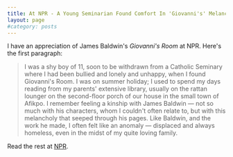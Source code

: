 ```yaml
---
title: At NPR - A Young Seminarian Found Comfort In 'Giovanni's' Melancholy
layout: page
#category: posts
---
```

I have an appreciation of James Baldwin's *Giovanni's Room* at NPR. Here's the first paragraph:

>I was a shy boy of 11, soon to be withdrawn from a Catholic Seminary where I had been bullied and lonely and unhappy, when I found Giovanni's Room. I was on summer holiday; I used to spend my days reading from my parents' extensive library, usually on the rattan lounger on the second-floor porch of our house in the small town of Afikpo. I remember feeling a kinship with James Baldwin — not so much with his characters, whom I couldn't often relate to, but with this melancholy that seeped through his pages. Like Baldwin, and the work he made, I often felt like an anomaly — displaced and always homeless, even in the midst of my quite loving family.

Read the rest at [NPR](http://www.npr.org/2013/12/28/257375561/a-young-seminarian-found-comfort-in-giovannis-melancholy?sc=tw&cc=share).
